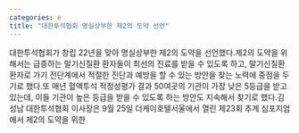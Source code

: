 ```yaml
---
categories: e
title: "대한투석협회 명실상부한 제2의 도약 선언"
---
```

대한투석협회가 창립 22년을 맞아 명실상부한 제2의 도약을 선언했다.제2의 도약을 위해서는 급증하는 말기신질환 환자들이 최선의 진료를 받을 수 있도록 하고, 말기신질환 환자로 가기 전단계에서 적절한 진단과 예방을 할 수 있는 방안을 찾는 노력에 중점을 두기로 했다.또 매년 혈액투석 적정성평가 결과 50여곳의 기관이 가장 낮은 5등급을 받고 있는데, 이들 기관이 높은 등급을 받을 수 있도록 하는 방안도 지속해서 찾기로 했다.김성남 대한투석협회 이사장은 9월 25일 더케이호텔서울에서 열린 제23회 추계 심포지엄에서 제2의 도약을 위한